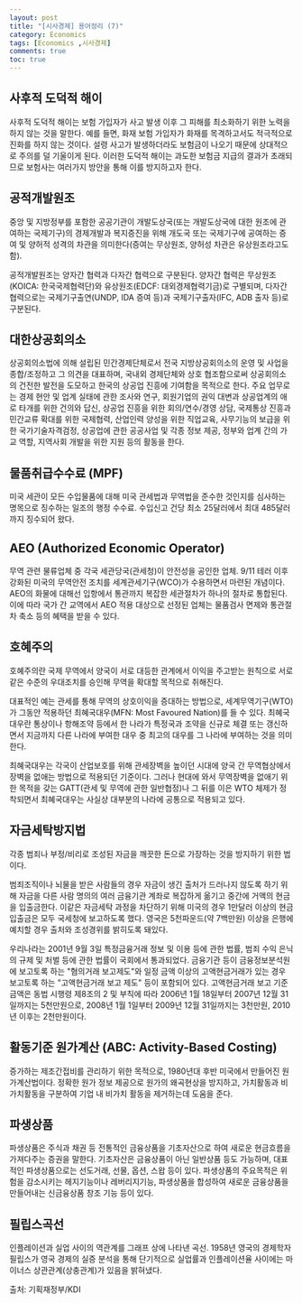 ```yaml
---
layout: post
title: "[시사경제] 용어정리 (7)"
category: Economics
tags: [Economics ,시사경제]
comments: true
toc: true
---
```

## 사후적 도덕적 해이

사후적 도덕적 해이는 보험 가입자가 사고 발생 이후 그 피해를 최소화하기 위한 노력을 하지 않는 것을 말한다. 예를 들면, 화재 보험 가입자가 화재를 목격하고서도 적극적으로 진화를 하지 않는 것이다. 설령 사고가 발생하더라도 보험금이 나오기 때문에 상대적으로 주의를 덜 기울이게 된다. 이러한 도덕적 해이는 과도한 보험금 지급의 결과가 초래되므로 보험사는 여러가지 방안을 통해 이를 방지하고자 한다.

## 공적개발원조

중앙 및 지방정부를 포함한 공공기관이 개발도상국(또는 개발도상국에 대한 원조에 관여하는 국제기구)의 경제개발과 복지증진을 위해 개도국 또는 국제기구에 공여하는 증여 및 양허적 성격의 차관을 의미한다(증여는 무상원조, 양허성 차관은 유상원조라고도 함).

공적개발원조는 양자간 협력과 다자간 협력으로 구분된다. 양자간 협력은 무상원조(KOICA: 한국국제협력단)와 유상원조(EDCF: 대외경제협력기금)로 구별되며, 다자간 협력으로는 국제기구출연(UNDP, IDA 증여 등)과 국제기구출자(IFC, ADB 출자 등)로 구분된다.

## 대한상공회의소

상공회의소법에 의해 설립된 민간경제단체로서 전국 지방상공회의소의 운영 및 사업을 종합/조정하고 그 의견을 대표하며, 국내외 경제단체와 상호 협조함으로써 상공회의소의 건전한 발전을 도모하고 한국의 상공업 진흥에 기여함을 목적으로 한다. 주요 업무로는 경제 현안 및 업계 실태에 관한 조사와 연구, 회원기업의 권익 대변과 상공업계의 애로 타개를 위한 건의와 답신, 상공업 진흥을 위한 회의/연수/경영 상담, 국제통상 진흥과 민간교류 확대를 위한 국제협력, 산업인력 양성을 위한 직업교육, 사무기능의 보급을 위한 국가기술자격검정, 상공업에 관한 공공사업 및 각종 정보 제공, 정부와 업계 간의 가교 역할, 지역사회 개발을 위한 지원 등의 활동을 한다.

## 물품취급수수료 (MPF)

미국 세관이 모든 수입물품에 대해 미국 관세법과 무역법을 준수한 것인지를 심사하는 명목으로 징수하는 일조의 행정 수수료. 수입신고 건당 최소 25달러에서 최대 485달러까지 징수되어 왔다.

## AEO (Authorized Economic Operator)

무역 관련 물류업체 중 각국 세관당국(관세청)이 안전성을 공인한 업체. 9/11 테러 이후 강화된 미국의 무역안전 조치를 세계관세기구(WCO)가 수용하면서 마련된 개념이다. AEO의 화물에 대해선 입항에서 통관까지 복잡한 세관절차가 하나의 절차로 통합된다. 이에 따라 국가 간 교역에서 AEO 적용 대상으로 선정된 업체는 물품검사 면제와 통관절차 축소 등의 혜택을 받을 수 있다.

## 호혜주의

호혜주의란 국제 무역에서 양국이 서로 대등한 관계에서 이익을 주고받는 원칙으로 서로 같은 수준의 우대조치를 승인해 무역을 확대할 목적으로 취해진다. 

대표적인 예는 관세를 통해 무역의 상호이익을 증대하는 방법으로, 세계무역기구(WTO)가 그동안 적용하던 최혜국대우(MFN: Most Favoured Nation)를 들 수 있다. 최혜국대우란 통상이나 항해조약 등에서 한 나라가 특정국과 조약을 신규로 체결 또는 갱신하면서 지금까지 다른 나라에 부여한 대우 중 최고의 대우를 그 나라에 부여하는 것을 의미한다.

최혜국대우는 각국이 산업보호를 위해 관세장벽을 높이던 시대에 양국 간 무역협상에서 장벽을 없애는 방법으로 적용되던 기준이다. 그러나 현대에 와서 무역장벽을 없애기 위한 목적을 갖는 GATT(관세 및 무역에 관한 일반협정)나 그 뒤를 이은 WTO 체제가 정착되면서 최혜국대우는 사실상 대부분의 나라에 공통으로 적용되고 있다.

## 자금세탁방지법

각종 범죄나 부정/비리로 조성된 자금을 깨끗한 돈으로 가장하는 것을 방지하기 위한 법이다.

범죄조직이나 뇌물을 받은 사람들의 경우 자금이 생긴 출처가 드러나지 않도록 하기 위해 자금을 다른 사람 명의의 여러 금융기관 계좌로 복잡하게 옮기고 중간에 거액의 현금을 입출금한다. 이같은 자금세탁 과정을 차단하기 위해 미국의 경우 1만달러 이상의 현금 입출금은 모두 국세청에 보고하도록 했다. 영국은 5천파운드(약 7백만원) 이상을 은행에 예치할 경우 출처와 조성경위를 밝히도록 돼있다.

우리나라는 2001년 9월 3일 특정금융거래 정보 및 이용 등에 관한 법률, 범죄 수익 은닉의 규제 및 처벌 등에 관한 법률이 국회에서 통과되었다. 금융기관 등이 금융정보분석원에 보고토록 하는 "혐의거래 보고제도"와 일정 금액 이상의 고액현금거래가 있는 경우 보고토록 하는 "고액현금거래 보고 제도" 등이 포함되어 있다. 고액현금거래 보고 기준 금액은 동법 시행령 제8조의 2 및 부칙에 따라 2006년 1월 18일부터 2007년 12월 31일까지는 5천만원으로, 2008년 1월 1일부터 2009년 12월 31일까지는 3천만원, 2010년 이후는 2천만원이다.

## 활동기준 원가계산 (ABC: Activity-Based Costing)

증가하는 제조간접비를 관리하기 위한 목적으로, 1980년대 후반 미국에서 만들어진 원가계산법이다. 정확한 원가 정보 제공으로 원가의 왜곡현상을 방지하고, 가치활동과 비가치활동을 구분하여 기업 내 비가치 활동을 제거하는데 도움을 준다.

## 파생상품

파생상품은 주식과 채권 등 전통적인 금융상품을 기초자산으로 하여 새로운 현금흐름을 가져다주는 증권을 말한다. 기초자산은 금융상품이 아닌 일반상품 등도 가능하며, 대표적인 파생상품으로는 선도거래, 선물, 옵션, 스왑 등이 있다. 파생상품의 주요목적은 위험을 감소시키는 헤지기능이나 레버리지기능, 파생상품을 합성하여 새로운 금융상품을 만들어내는 신금융상품 창조 기능 등이 있다.

## 필립스곡선

인플레이션과 실업 사이의 역관계를 그래프 상에 나타낸 곡선. 1958년 영국의 경제학자 필립스가 영국 경제의 실증 분석을 통해 단기적으로 실업률과 인플레이션율 사이에는 마이너스 상관관계(상충관계)가 있음을 밝혀냈다.

출처: 기획재정부/KDI